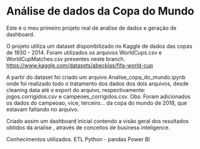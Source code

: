 # Análise de dados da Copa do Mundo
Este é o meu primeiro projeto real de análise de dados e geração de dashboard.

O projeto utiliza um dataset disponibilizado no Kaggle de dados das copas de 1930 - 2014. Foram utilizados os arquivos WorldCups.csv e WorldCupMatches.csv presentes neste branch.
https://www.kaggle.com/datasets/abecklas/fifa-world-cup

A partir do dataset foi criado um arquivo Analise_copa_do_mundo.ipynb onde foi realizado todo o tratamento dos dados dos dois arquivos, desde cleaning data até o export do arquivo, respectivamente: jogos.corrigidos.csv e campeoes_corrigidos.csv.
Obs: Foram adicionados os dados do campeoao, vice, terceiro... da copa do mundo de 2018, que estavam faltando no arquivo.

Criado assim um dashboard inicial contendo a visão geral dos resultados obtidos da analise , através de conceitos de business inteligence.

Conhecimentos utilizados.
ETL
Python - pandas
Power BI
